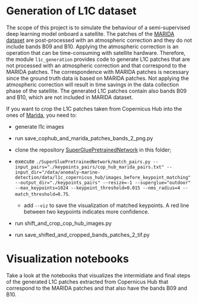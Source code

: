 # Generation of L1C dataset

The scope of this project is to simulate the behaviour of a semi-supervised deep learning model onboard a satellite. The patches of the [MARIDA dataset](https://marine-debris.github.io/index.html) are post-processed with an atmospheric correction and they do not include bands B09 and B10. Applying the atmospheric correction is an operation that can be time-consuming with satellite hardware. Therefore, the module `l1c_generation` provides code to generate L1C patches that are not processed with an atmospheric correction and that correspond to the MARIDA patches. The correspondence with MARIDA patches is necessary since the ground truth data is based on MARIDA patches. Not applying the atmospheric correction will result in time savings in the data collection phase of the satellite. The generated L1C patches contain also bands B09 and B10, which are not included in MARIDA dataset.


If you want to crop the L1C patches taken from Copernicus Hub into the ones of [Marida](https://marine-debris.github.io/index.html), you need to:

* generate l1c images

* run save_cophub_and_marida_patches_bands_2_png.py

* clone the repository [SuperGluePretrainedNetwork](https://github.com/magicleap/SuperGluePretrainedNetwork) in this folder;
* execute `./SuperGluePretrainedNetwork/match_pairs.py --input_pairs="./keypoints_pairs/cop_hub_marida_pairs.txt" --input_dir="/data/anomaly-marine-detection/data/l1c_copernicus_hub/images_before_keypoint_matching" --output_dir="./keypoints_pairs" --resize=-1 --superglue="outdoor" --max_keypoints=1024 --keypoint_threshold=0.015 --nms_radius=4 --match_threshold=0.75`.
  * add `--viz` to save the visualization of matched keypoints. A red line between two keypoints indicates more confidence.

* run shift_and_crop_cop_hub_images.py
* run save_shifted_and_cropped_bands_patches_2_tif.py


# Visualization notebooks

Take a look at the notebooks that visualizes the intermidiate and final steps of the generated L1C patches extracted from Copernicus Hub that correspond to the MARIDA patches and that also have the bands B09 and B10.   